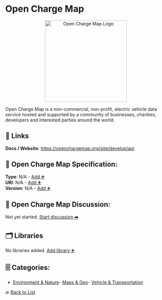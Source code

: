 # Open Charge Map
<p align="center">
    <img width="256" src="https://raw.githubusercontent.com/apis-list/apis-list/main/apis/open-charge-map/logo_256x256.png" alt="Open Charge Map Logo"/>
</p>
Open Charge Map is a non-commercial, non-profit, electric vehicle data service hosted and supported by a community of businesses, charities, developers and interested parties around the world.

##  🔗 Links
**Docs / Website**: https://openchargemap.org/site/develop/api

## 🧬 Open Charge Map Specification:
**Type**: N/A - [Add ➕](https://github.com/apis-list/apis-list/edit/main/apis.yaml#L13949)  
**URI**: N/A - [Add ➕](https://github.com/apis-list/apis-list/edit/main/apis.yaml#L13949)  
**Version**: N/A - [Add ➕](https://github.com/apis-list/apis-list/edit/main/apis.yaml#L13949)

## 💬 Open Charge Map Discussion:
Not yet started. [Start discussion ➡️](https://github.com/apis-list/apis-list/discussions/new)

## 🗂️ Libraries

No libraries added. [Add library ➕](https://github.com/apis-list/apis-list/edit/main/apis.yaml#L13949)    


## 🗄️ Categories:
- [Environment & Nature](https://github.com/apis-list/apis-list#environment--nature-)- [Maps & Geo](https://github.com/apis-list/apis-list#maps--geo-)- [Vehicle & Transportation](https://github.com/apis-list/apis-list#vehicle--transportation-)

🔙  [Back to List](https://github.com/apis-list/apis-list)
